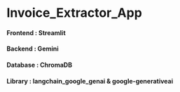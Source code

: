 # Invoice_Extractor_App

#### Frontend : Streamlit

#### Backend : Gemini

#### Database : ChromaDB

#### Library : langchain_google_genai & google-generativeai
